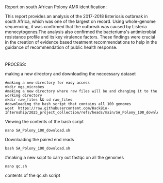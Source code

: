 # 





Report on south African Polony AMR identification:

This report provides an analysis of the 2017-2018 listeriosis outbreak in south Africa, which was one of the largest on record. Using whole-genome sequencing, it was confirmed that the outbreak was caused by Listeria monocytogenes.The analysis also confirmed the bacteriums's antimicrobial resistance profile and its key virulence factors. These findings were crucial in the creation of evidence based treatment recommendations to help in the guidance of recommendation of public health response.

#





PROCESS:

making a new directory and downloading the neccessary dataset
```
#making a new directory for easy access
mkdir ngs_microbes
#making a new directory where raw files will be and changing it to the working directory
mkdir raw_files && cd raw_files
#downloading the bash script that contains all 100 genomes
wget  https://raw.githubusercontent.com/HackBio-Internship/2025_project_collection/refs/heads/main/SA_Polony_100_download.sh
````
Viewing the contents of the bash script
```
nano SA_Polony_100_download.sh
```
Downloading the paired end reads
```
bash SA_Polony_100_download.sh
```
#making a new scipt to carry out fastqc on all the genomes
```
nano qc.sh
````
contents of the qc.sh script







